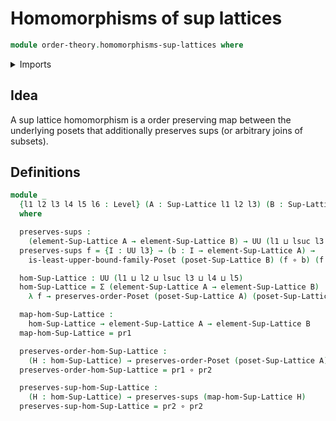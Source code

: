 # Homomorphisms of sup lattices

```agda
module order-theory.homomorphisms-sup-lattices where
```

<details><summary>Imports</summary>

```agda
open import foundation.cartesian-product-types
open import foundation.dependent-pair-types
open import foundation.functions
open import foundation.universe-levels

open import order-theory.least-upper-bounds-posets
open import order-theory.order-preserving-maps-posets
open import order-theory.sup-lattices
```

</details>

## Idea

A sup lattice homomorphism is a order preserving map between the underlying
posets that additionally preserves sups (or arbitrary joins of subsets).

## Definitions

```agda
module _
  {l1 l2 l3 l4 l5 l6 : Level} (A : Sup-Lattice l1 l2 l3) (B : Sup-Lattice l4 l5 l6)
  where

  preserves-sups :
    (element-Sup-Lattice A → element-Sup-Lattice B) → UU (l1 ⊔ lsuc l3 ⊔ l4 ⊔ l5)
  preserves-sups f = {I : UU l3} → (b : I → element-Sup-Lattice A) →
    is-least-upper-bound-family-Poset (poset-Sup-Lattice B) (f ∘ b) (f (sup-Sup-Lattice A I b))

  hom-Sup-Lattice : UU (l1 ⊔ l2 ⊔ lsuc l3 ⊔ l4 ⊔ l5)
  hom-Sup-Lattice = Σ (element-Sup-Lattice A → element-Sup-Lattice B)
    λ f → preserves-order-Poset (poset-Sup-Lattice A) (poset-Sup-Lattice B) f × preserves-sups f

  map-hom-Sup-Lattice :
    hom-Sup-Lattice → element-Sup-Lattice A → element-Sup-Lattice B
  map-hom-Sup-Lattice = pr1

  preserves-order-hom-Sup-Lattice :
    (H : hom-Sup-Lattice) → preserves-order-Poset (poset-Sup-Lattice A) (poset-Sup-Lattice B) (map-hom-Sup-Lattice H)
  preserves-order-hom-Sup-Lattice = pr1 ∘ pr2

  preserves-sup-hom-Sup-Lattice :
    (H : hom-Sup-Lattice) → preserves-sups (map-hom-Sup-Lattice H)
  preserves-sup-hom-Sup-Lattice = pr2 ∘ pr2
```
